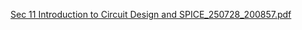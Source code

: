 [Sec 11 Introduction to Circuit Design and SPICE_250728_200857.pdf](https://github.com/user-attachments/files/21471774/Sec.11.Introduction.to.Circuit.Design.and.SPICE_250728_200857.pdf)

